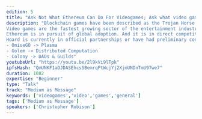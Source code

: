 ```yaml
---
edition: 5
title: "Ask Not What Ethereum Can Do For Videogames; Ask what video games can do for Ethereum"
description: "Blockchain games have been described as the Trojan Horse for Ethereum mainstream adoption. This presentation takes a tactical approach to explaining why, and it includes a community call to action: develop a gaming strategy.
Video games are the fastest growing sector of the entertainment industry worldwide, and they are shaping our civilization in profound ways. The apps on our phone, social media platforms, and productivity suites we use for work have all benefited from the process of gamification. Quite literally, our expectations for how we believe the world should be organized are being shaped by video games. Even geopolitics have been ensnared by the gamified fabric of Twitter.
Ethereum is in pursuit of global adoption. And it is in direct competition with legacy systems: governments, corporations, special interests. Video games, while “fun,\" are inherently adversarial by design. The tech we develop for Ethereum games, therefore, must withstand highly adversarial conditions. Ergo, video games may be a covert breeding ground for radical tech development.
Hoard is currently in official partnerships or have had preliminary conversations with projects to develop their gaming strategies:
- OmiseGO -> Plasma
- Golem -> Distributed Computation
- Colony -> DAOs & Guilds"
youtubeUrl: "https://youtu.be/2l9kVi9lTpk"
ipfsHash: "QmUNKF1aDJDASEhcsSBemrqPtWcjYj2XjmUNDnTmU97we7"
duration: 1082
expertise: "Beginner"
type: "Talk"
track: "Medium as Message"
keywords: ['videogames','video','games','general']
tags: ['Medium as Message']
speakers: ['Christopher Robison']
---
```

